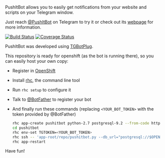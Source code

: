 PushItBot allows you to easily get notifications from your website and scripts on your Telegram window.

Just reach [@PushItBot](http://telegram.me/pushitbot) on Telegram to try it or check out its [webpage](http://fopina.github.io/tgbot-pushitbot/) for more information.

[![Build Status](https://travis-ci.org/fopina/tgbot-pushitbot.svg?branch=master)](https://travis-ci.org/fopina/tgbot-pushitbot) [![Coverage Status](https://coveralls.io/repos/fopina/tgbot-pushitbot/badge.svg?branch=master&service=github)](https://coveralls.io/github/fopina/tgbot-pushitbot?branch=master)

PushItBot was developed using [TGBotPlug](http://fopina.github.io/tgbotplug).

This repository is ready for openshift (as the bot is running there), so you can easily host your own copy:

* Register in [OpenShift](https://www.openshift.com)  
* Install [rhc](https://developers.openshift.com/en/managing-client-tools.html), the command line tool  
* Run `rhc setup` to configure it  
* Talk to [@BotFather](http://telegram.me/botfather) to register your bot  
* And finally run these commands (replacing `<YOUR_BOT_TOKEN>` with the token provided by @BotFather)

    ```bash
    rhc app-create pushitbot python-2.7 postgresql-9.2 --from-code https://github.com/fopina/tgbot-pushitbot/
    cd pushitbot
    rhc env-set TGTOKEN=<YOUR_BOT_TOKEN>
    rhc ssh -- 'app-root/repo/pushitbot.py --db_url="postgresql://$OPENSHIFT_POSTGRESQL_DB_HOST:$OPENSHIFT_POSTGRESQL_DB_PORT/$PGDATABASE" --create_db'
    rhc app-restart
    ```

Have fun!
